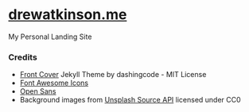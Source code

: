 # [drewatkinson.me](http://drewatkinson.me)
My Personal Landing Site

### Credits
* [Front Cover](https://github.com/dashingcode/front-cover) Jekyll Theme by dashingcode - MIT License
* [Font Awesome Icons](http://fontawesome.io)
* [Open Sans](https://www.google.com/fonts/specimen/Open+Sans)
* Background images from [Unsplash Source API](https://source.unsplash.com) licensed under CC0
